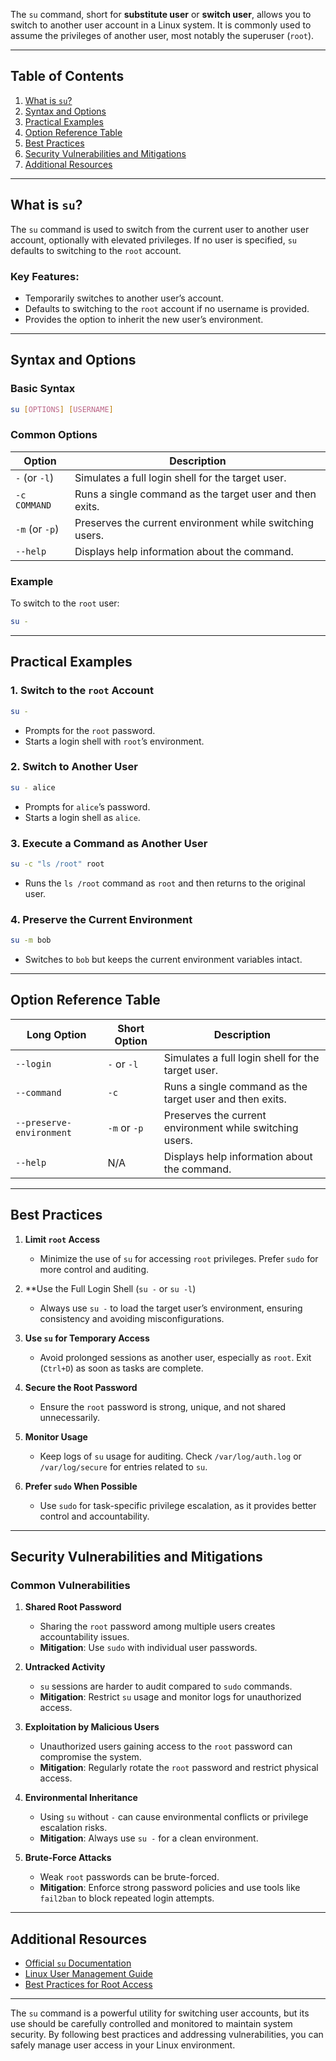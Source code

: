 
The `su` command, short for **substitute user** or **switch user**, allows you to switch to another user account in a Linux system. It is commonly used to assume the privileges of another user, most notably the superuser (`root`).

---

## Table of Contents
1. [What is `su`?](#what-is-su)
2. [Syntax and Options](#syntax-and-options)
3. [Practical Examples](#practical-examples)
4. [Option Reference Table](#option-reference-table)
5. [Best Practices](#best-practices)
6. [Security Vulnerabilities and Mitigations](#security-vulnerabilities-and-mitigations)
7. [Additional Resources](#additional-resources)

---

## What is `su`?
The `su` command is used to switch from the current user to another user account, optionally with elevated privileges. If no user is specified, `su` defaults to switching to the `root` account.

### Key Features:
- Temporarily switches to another user’s account.
- Defaults to switching to the `root` account if no username is provided.
- Provides the option to inherit the new user’s environment.

---

## Syntax and Options

### Basic Syntax
```bash
su [OPTIONS] [USERNAME]
```

### Common Options
| Option         | Description                                                     |
|----------------|-----------------------------------------------------------------|
| `-` (or `-l`)  | Simulates a full login shell for the target user.               |
| `-c COMMAND`   | Runs a single command as the target user and then exits.       |
| `-m` (or `-p`) | Preserves the current environment while switching users.        |
| `--help`       | Displays help information about the command.                   |

### Example
To switch to the `root` user:
```bash
su -
```

---

## Practical Examples

### 1. Switch to the `root` Account
```bash
su -
```
- Prompts for the `root` password.
- Starts a login shell with `root`’s environment.

### 2. Switch to Another User
```bash
su - alice
```
- Prompts for `alice`’s password.
- Starts a login shell as `alice`.

### 3. Execute a Command as Another User
```bash
su -c "ls /root" root
```
- Runs the `ls /root` command as `root` and then returns to the original user.

### 4. Preserve the Current Environment
```bash
su -m bob
```
- Switches to `bob` but keeps the current environment variables intact.

---

## Option Reference Table

| Long Option      | Short Option | Description                                                     |
|------------------|--------------|-----------------------------------------------------------------|
| `--login`        | `-` or `-l`  | Simulates a full login shell for the target user.              |
| `--command`      | `-c`         | Runs a single command as the target user and then exits.       |
| `--preserve-environment` | `-m` or `-p` | Preserves the current environment while switching users.       |
| `--help`         | N/A          | Displays help information about the command.                   |

---

## Best Practices

1. **Limit `root` Access**
   - Minimize the use of `su` for accessing `root` privileges. Prefer `sudo` for more control and auditing.

2. **Use the Full Login Shell (`su -` or `su -l`)
   - Always use `su -` to load the target user’s environment, ensuring consistency and avoiding misconfigurations.

3. **Use `su` for Temporary Access**
   - Avoid prolonged sessions as another user, especially as `root`. Exit (`Ctrl+D`) as soon as tasks are complete.

4. **Secure the Root Password**
   - Ensure the `root` password is strong, unique, and not shared unnecessarily.

5. **Monitor Usage**
   - Keep logs of `su` usage for auditing. Check `/var/log/auth.log` or `/var/log/secure` for entries related to `su`.

6. **Prefer `sudo` When Possible**
   - Use `sudo` for task-specific privilege escalation, as it provides better control and accountability.

---

## Security Vulnerabilities and Mitigations

### Common Vulnerabilities

1. **Shared Root Password**
   - Sharing the `root` password among multiple users creates accountability issues.
   - **Mitigation**: Use `sudo` with individual user passwords.

2. **Untracked Activity**
   - `su` sessions are harder to audit compared to `sudo` commands.
   - **Mitigation**: Restrict `su` usage and monitor logs for unauthorized access.

3. **Exploitation by Malicious Users**
   - Unauthorized users gaining access to the `root` password can compromise the system.
   - **Mitigation**: Regularly rotate the `root` password and restrict physical access.

4. **Environmental Inheritance**
   - Using `su` without `-` can cause environmental conflicts or privilege escalation risks.
   - **Mitigation**: Always use `su -` for a clean environment.

5. **Brute-Force Attacks**
   - Weak `root` passwords can be brute-forced.
   - **Mitigation**: Enforce strong password policies and use tools like `fail2ban` to block repeated login attempts.

---

## Additional Resources
- [Official `su` Documentation](https://man7.org/linux/man-pages/man1/su.1.html)
- [Linux User Management Guide](https://www.cyberciti.biz/tips/linux-user-management.html)
- [Best Practices for Root Access](https://www.redhat.com/sysadmin/root-access-best-practices)

---

The `su` command is a powerful utility for switching user accounts, but its use should be carefully controlled and monitored to maintain system security. By following best practices and addressing vulnerabilities, you can safely manage user access in your Linux environment.

